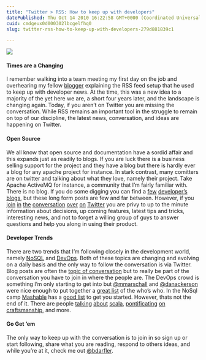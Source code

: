 ```yaml
---
title: "Twitter > RSS: How to keep up with developers"
datePublished: Thu Oct 14 2010 16:22:58 GMT+0000 (Coordinated Universal Time)
cuid: cmdgeux0d000302lbcgelfhq0
slug: twitter-rss-how-to-keep-up-with-developers-279d881839c1

---
```


![](https://cdn.hashnode.com/res/hashnode/image/upload/v1753302195329/908cdb39-9431-4493-b890-a85899b4b7c9.jpeg)

#### Times are a Changing

I remember walking into a team meeting my first day on the job and overhearing my fellow [blogger](http://codedependents.com/author/johnjamesrussell/) explaining the RSS feed setup that he used to keep up with developer news. At the time, this was a new idea to a majority of the yet here we are, a short four years later, and the landscape is changing again. Today, if you aren’t on Twitter you are missing the conversation. While RSS remains an important tool in the struggle to remain on top of our discipline, the latest news, conversation, and ideas are happening on Twitter.

#### Open Source

We all know that open source and documentation have a sordid affair and this expands just as readily to blogs. If you are luck there is a business selling support for the project and they have a blog but there is hardly ever a blog for any apache project for instance. In stark contrast, many comitters are on twitter and talking about what they love, namely their project. Take Apache ActiveMQ for instance, a community that I’m fairly familiar with. There is no blog. If you do some digging you can find a [few](http://bsnyderblog.blogspot.com/) [developer’s](http://www.nighttale.net/) [blogs](http://rajdavies.blogspot.com/), but these long form posts are few and far between. However, if you [join](http://twitter.com/brucesnyder) [in](http://twitter.com/ccustine) [the](http://twitter.com/jstrachan) [conversation](http://twitter.com/dejanb) [over](http://twitter.com/gnodet) [on](http://twitter.com/rajdavies) [Twitter](http://twitter.com/hiramchirino) you are privy to up to the minute information about decisions, up coming features, latest tips and tricks, interesting news, and not to forget a willing group of guys to answer questions and help you along in using their product.

#### Developer Trends

There are two trends that I’m following closely in the development world, namely [NoSQL](http://en.wikipedia.org/wiki/NoSQL) and [DevOps](http://en.wikipedia.org/wiki/DevOps). Both of these topics are changing and evolving on a daily basis and the only way to follow the conversation is via Twitter. Blog posts are often the [topic of conversation](http://pl.atyp.us/wordpress/?p=3068) but to really be part of the conversation you have to join in where the people are. The DevOps crowd is something I’m only starting to get into but [@mmarschall](http://twitter.com/mmarschall) and [@danackerson](http://twitter.com/danackerson) were nice enough to put together a [great list](http://www.agileweboperations.com/20-devops-guys/) of the who’s who. In the NoSql camp [Mashable](http://mashable.com/) has a [good list](http://mashable.com/twitterlists/list/tlists/nosql/) to get you started. However, thats not the end of it. There are people [talking](http://twitter.com/odersky) [about](http://twitter.com/djspiewak) [scala](http://twitter.com/codemonkeyism), [pontificating](http://twitter.com/unclebobmartin) [on](http://twitter.com/martinfowler) [craftsmanship](http://twitter.com/KevlinHenney), and more.

#### Go Get ‘em

The only way to keep up with the conversation is to join in so sign up or start following, share what you are reading, respond to others ideas, and while you’re at it, check me out [@bdarfler](http://www.twitter.com/bdarfler).